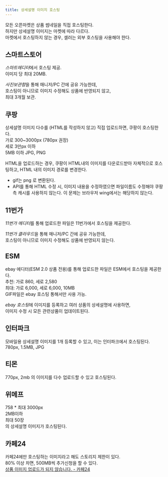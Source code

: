 ```yaml
---
title: 상세설명 이미지 호스팅
---
```


모든 오픈마켓은 상품 썸네일을 직접 호스팅한다.  
하지만 상세설명 이미지는 마켓에 따라 다르다.   
마켓에서 호스팅하지 않는 경우, 셀러는 외부 호스팅을 사용해야 한다.



## 스마트스토어

*스마트에디터*에서 호스팅 제공.  
이미지 당 최대 20MB.

*사진보관함*을 통해 매니저/PC 간에 공유 가능한데,   
호스팅이 아니므로 이미지 수정해도 상품에 반영되지 않고,  
최대 3개월 보관.





## 쿠팡

상세설명 이미지 다수를 (HTML를 작성하지 않고) 직접 업로드하면, 쿠팡이 호스팅한다.  
가로 300~3000px (780px 권장)  
세로 3만px 이하  
5MB 이하 JPG, PNG  

HTML을 업로드하는 경우, 쿠팡이 HTML내의 이미지를 다운로드받아 자체적으로 호스팅하고, HTML 내의 이미지 경로를 변경한다.  
- gif는 png 로 변환된다.
- API를 통해 HTML 수정 시, 이미지 내용을 수정하였으면 파일이름도 수정해야 쿠팡 측 캐시를 사용하지 않는다. 이 문제는 브라우저 wing에서는 해당하지 않는다.



## 11번가

*11번가 에디터*를 통해 업로드한 파일은 11번가에서 호스팅을 제공한다.

*11번가 클라우드*을 통해 매니저/PC 간에 공유 가능한데,   
호스팅이 아니므로 이미지 수정해도 상품에 반영되지 않는다.


## ESM

ebay 에디터(ESM 2.0 상품 전용)를 통해 업로드한 파일은 ESM에서 호스팅을 제공한다.  
추천: 가로 860, 세로 2,580  
최대: 가로 6,000, 세로 6,000, 10MB  
GIF파일은 ebay 호스팅 통해서만 사용 가능.  

*ebay 호스팅*에 이미지를 등록하고 여러 상품의 상세설명에 사용하면,  
이미지 수정 시 모든 관련상품이 업데이트된다.



## 인터파크
모바일용 상세설명 이미지를 1개 등록할 수 있고, 이는 인터파크에서 호스팅된다.  
780px, 1.5MB, JPG


## 티몬
770px, 2mb 의 이미지를 다수 업로드할 수 있고 호스팅된다.

## 위메프
758 * 최대 3000px  
2MB이하  
최대 50장  
의 상세설명 이미지가 호스팅된다.


## 카페24
카페24에만 호스팅하는 이미지라고 해도 스토리지 제한이 있다.  
80% 이상 차면, 500MB씩 추가신청을 할 수 있다.  
[상품 이미지 업로드가 되지 않습니다. - 카페24](https://ecsupport.cafe24.com/article/%EC%87%BC%ED%95%91%EB%AA%B0-%EA%B4%80%EB%A6%AC%EC%9E%90/5/525/?page=)



